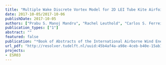 ```yaml
---
title: "Multiple Wake Discrete Vortex Model for 2D LEI Tube Kite Airfoil"
date: 2017-10-05/2017-10-06
publishDate: 2017-10-05
authors: ["Prabu S. Manoj Mandru", "Rachel Leuthold", "Carlos S. Ferreira", "Roland Schmehl"]
publication_types: ["1"]
abstract: ""
featured: false
publication: "*Book of Abstracts of the International Airborne Wind Energy Conference (AWEC 2017)*"
url_pdf: "http://resolver.tudelft.nl/uuid:45b4af4a-a98e-4ceb-b40e-15ab10ce762c"
projects:
- ESR03
---
```


